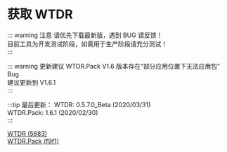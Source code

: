 # 获取 WTDR

::: warning 注意
请优先下载最新版，遇到 BUG 请反馈！     
目前工具为开发测试阶段，如需用于生产阶段请充分测试！    
:::

::: warning 更新建议
WTDR.Pack V1.6 版本存在“部分应用位置下无法应用包” Bug    
建议更新到 V1.6.1   
:::

:::tip 最后更新：
WTDR: 0.5.7.0_Beta (2020/03/31)     
WTDR.Pack: 1.6.1 (2020/02/30)     
:::

[WTDR (5683)](https://www.lanzous.com/b0ejge1ej)    
[WTDR.Pack (f9f1)](https://www.lanzous.com/b0ejge1gb)